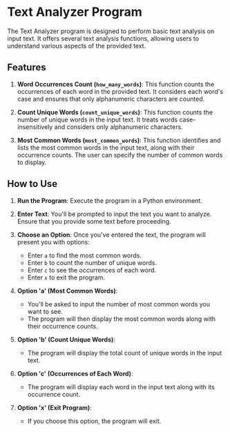 # Text Analyzer Program

The Text Analyzer program is designed to perform basic text analysis on input text. It offers several text analysis functions, allowing users to understand various aspects of the provided text.

## Features

1. **Word Occurrences Count (`how_many_words`)**: This function counts the occurrences of each word in the provided text. It considers each word's case and ensures that only alphanumeric characters are counted.

2. **Count Unique Words (`count_unique_words`)**: This function counts the number of unique words in the input text. It treats words case-insensitively and considers only alphanumeric characters.

3. **Most Common Words (`most_common_words`)**: This function identifies and lists the most common words in the input text, along with their occurrence counts. The user can specify the number of common words to display.

## How to Use

1. **Run the Program**: Execute the program in a Python environment.

2. **Enter Text**: You'll be prompted to input the text you want to analyze. Ensure that you provide some text before proceeding.

3. **Choose an Option**: Once you've entered the text, the program will present you with options:
   - Enter `a` to find the most common words.
   - Enter `b` to count the number of unique words.
   - Enter `c` to see the occurrences of each word.
   - Enter `x` to exit the program.

4. **Option 'a' (Most Common Words)**:
   - You'll be asked to input the number of most common words you want to see.
   - The program will then display the most common words along with their occurrence counts.

5. **Option 'b' (Count Unique Words)**:
   - The program will display the total count of unique words in the input text.

6. **Option 'c' (Occurrences of Each Word)**:
   - The program will display each word in the input text along with its occurrence count.

7. **Option 'x' (Exit Program)**:
   - If you choose this option, the program will exit.


